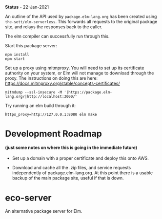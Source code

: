 **Status** - 22-Jan-2021

An outline of the API used by `package.elm-lang.org` has been created using `the-sett/elm-serverless`. This forwards all requests to the original package site, and relays the responses back to the caller.

The elm compiler can successfully run through this.

Start this package server:

```
npm install
npm start
```

Set up a proxy using mitmproxy. You will need to set up its certificate authority on your system, or Elm will not manage to download through the proxy. The instructions on doing this are here: https://docs.mitmproxy.org/stable/concepts-certificates/

```
mitmdump --ssl-insecure -M '|https://package.elm-lang.org/|http://localhost:3000/'
```

Try running an elm build through it:

```
https_proxy=http://127.0.0.1:8080 elm make
```

# Development Roadmap
#### (just some notes on where this is going in the immediate future)

* Set up a domain with a proper certificate and deploy this onto AWS.

* Download and cache all the .zip files, and service requests independently of package.elm-lang.org. At this point there is a usable backup of the main package site, useful if that is down.

# eco-server

An alternative package server for Elm.
